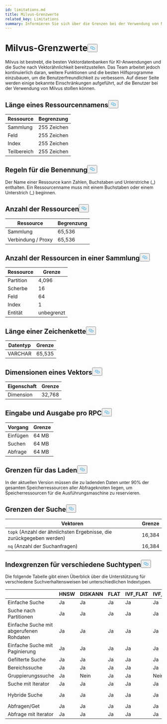 ```yaml
---
id: limitations.md
title: Milvus-Grenzwerte
related_key: Limitations
summary: Informieren Sie sich über die Grenzen bei der Verwendung von Milvus.
---
```

<h1 id="Milvus-Limits" class="common-anchor-header">Milvus-Grenzwerte<button data-href="#Milvus-Limits" class="anchor-icon" translate="no">
      <svg translate="no"
        aria-hidden="true"
        focusable="false"
        height="20"
        version="1.1"
        viewBox="0 0 16 16"
        width="16"
      >
        <path
          fill="#0092E4"
          fill-rule="evenodd"
          d="M4 9h1v1H4c-1.5 0-3-1.69-3-3.5S2.55 3 4 3h4c1.45 0 3 1.69 3 3.5 0 1.41-.91 2.72-2 3.25V8.59c.58-.45 1-1.27 1-2.09C10 5.22 8.98 4 8 4H4c-.98 0-2 1.22-2 2.5S3 9 4 9zm9-3h-1v1h1c1 0 2 1.22 2 2.5S13.98 12 13 12H9c-.98 0-2-1.22-2-2.5 0-.83.42-1.64 1-2.09V6.25c-1.09.53-2 1.84-2 3.25C6 11.31 7.55 13 9 13h4c1.45 0 3-1.69 3-3.5S14.5 6 13 6z"
        ></path>
      </svg>
    </button></h1><p>Milvus ist bestrebt, die besten Vektordatenbanken für KI-Anwendungen und die Suche nach Vektorähnlichkeit bereitzustellen. Das Team arbeitet jedoch kontinuierlich daran, weitere Funktionen und die besten Hilfsprogramme einzubauen, um die Benutzerfreundlichkeit zu verbessern. Auf dieser Seite werden einige bekannte Einschränkungen aufgeführt, auf die Benutzer bei der Verwendung von Milvus stoßen können.</p>
<h2 id="Length-of-a-resource-name" class="common-anchor-header">Länge eines Ressourcennamens<button data-href="#Length-of-a-resource-name" class="anchor-icon" translate="no">
      <svg translate="no"
        aria-hidden="true"
        focusable="false"
        height="20"
        version="1.1"
        viewBox="0 0 16 16"
        width="16"
      >
        <path
          fill="#0092E4"
          fill-rule="evenodd"
          d="M4 9h1v1H4c-1.5 0-3-1.69-3-3.5S2.55 3 4 3h4c1.45 0 3 1.69 3 3.5 0 1.41-.91 2.72-2 3.25V8.59c.58-.45 1-1.27 1-2.09C10 5.22 8.98 4 8 4H4c-.98 0-2 1.22-2 2.5S3 9 4 9zm9-3h-1v1h1c1 0 2 1.22 2 2.5S13.98 12 13 12H9c-.98 0-2-1.22-2-2.5 0-.83.42-1.64 1-2.09V6.25c-1.09.53-2 1.84-2 3.25C6 11.31 7.55 13 9 13h4c1.45 0 3-1.69 3-3.5S14.5 6 13 6z"
        ></path>
      </svg>
    </button></h2><table>
<thead>
<tr><th>Ressource</th><th>Begrenzung</th></tr>
</thead>
<tbody>
<tr><td>Sammlung</td><td>255 Zeichen</td></tr>
<tr><td>Feld</td><td>255 Zeichen</td></tr>
<tr><td>Index</td><td>255 Zeichen</td></tr>
<tr><td>Teilbereich</td><td>255 Zeichen</td></tr>
</tbody>
</table>
<h2 id="Naming-rules" class="common-anchor-header">Regeln für die Benennung<button data-href="#Naming-rules" class="anchor-icon" translate="no">
      <svg translate="no"
        aria-hidden="true"
        focusable="false"
        height="20"
        version="1.1"
        viewBox="0 0 16 16"
        width="16"
      >
        <path
          fill="#0092E4"
          fill-rule="evenodd"
          d="M4 9h1v1H4c-1.5 0-3-1.69-3-3.5S2.55 3 4 3h4c1.45 0 3 1.69 3 3.5 0 1.41-.91 2.72-2 3.25V8.59c.58-.45 1-1.27 1-2.09C10 5.22 8.98 4 8 4H4c-.98 0-2 1.22-2 2.5S3 9 4 9zm9-3h-1v1h1c1 0 2 1.22 2 2.5S13.98 12 13 12H9c-.98 0-2-1.22-2-2.5 0-.83.42-1.64 1-2.09V6.25c-1.09.53-2 1.84-2 3.25C6 11.31 7.55 13 9 13h4c1.45 0 3-1.69 3-3.5S14.5 6 13 6z"
        ></path>
      </svg>
    </button></h2><p>Der Name einer Ressource kann Zahlen, Buchstaben und Unterstriche (_) enthalten. Ein Ressourcenname muss mit einem Buchstaben oder einem Unterstrich (_) beginnen.</p>
<h2 id="Number-of-resources" class="common-anchor-header">Anzahl der Ressourcen<button data-href="#Number-of-resources" class="anchor-icon" translate="no">
      <svg translate="no"
        aria-hidden="true"
        focusable="false"
        height="20"
        version="1.1"
        viewBox="0 0 16 16"
        width="16"
      >
        <path
          fill="#0092E4"
          fill-rule="evenodd"
          d="M4 9h1v1H4c-1.5 0-3-1.69-3-3.5S2.55 3 4 3h4c1.45 0 3 1.69 3 3.5 0 1.41-.91 2.72-2 3.25V8.59c.58-.45 1-1.27 1-2.09C10 5.22 8.98 4 8 4H4c-.98 0-2 1.22-2 2.5S3 9 4 9zm9-3h-1v1h1c1 0 2 1.22 2 2.5S13.98 12 13 12H9c-.98 0-2-1.22-2-2.5 0-.83.42-1.64 1-2.09V6.25c-1.09.53-2 1.84-2 3.25C6 11.31 7.55 13 9 13h4c1.45 0 3-1.69 3-3.5S14.5 6 13 6z"
        ></path>
      </svg>
    </button></h2><table>
<thead>
<tr><th>Ressource</th><th>Begrenzung</th></tr>
</thead>
<tbody>
<tr><td>Sammlung</td><td>65,536</td></tr>
<tr><td>Verbindung / Proxy</td><td>65,536</td></tr>
</tbody>
</table>
<h2 id="Number-of-resources-in-a-collection" class="common-anchor-header">Anzahl der Ressourcen in einer Sammlung<button data-href="#Number-of-resources-in-a-collection" class="anchor-icon" translate="no">
      <svg translate="no"
        aria-hidden="true"
        focusable="false"
        height="20"
        version="1.1"
        viewBox="0 0 16 16"
        width="16"
      >
        <path
          fill="#0092E4"
          fill-rule="evenodd"
          d="M4 9h1v1H4c-1.5 0-3-1.69-3-3.5S2.55 3 4 3h4c1.45 0 3 1.69 3 3.5 0 1.41-.91 2.72-2 3.25V8.59c.58-.45 1-1.27 1-2.09C10 5.22 8.98 4 8 4H4c-.98 0-2 1.22-2 2.5S3 9 4 9zm9-3h-1v1h1c1 0 2 1.22 2 2.5S13.98 12 13 12H9c-.98 0-2-1.22-2-2.5 0-.83.42-1.64 1-2.09V6.25c-1.09.53-2 1.84-2 3.25C6 11.31 7.55 13 9 13h4c1.45 0 3-1.69 3-3.5S14.5 6 13 6z"
        ></path>
      </svg>
    </button></h2><table>
<thead>
<tr><th>Ressource</th><th>Grenze</th></tr>
</thead>
<tbody>
<tr><td>Partition</td><td>4,096</td></tr>
<tr><td>Scherbe</td><td>16</td></tr>
<tr><td>Feld</td><td>64</td></tr>
<tr><td>Index</td><td>1</td></tr>
<tr><td>Entität</td><td>unbegrenzt</td></tr>
</tbody>
</table>
<h2 id="Length-of-a-string" class="common-anchor-header">Länge einer Zeichenkette<button data-href="#Length-of-a-string" class="anchor-icon" translate="no">
      <svg translate="no"
        aria-hidden="true"
        focusable="false"
        height="20"
        version="1.1"
        viewBox="0 0 16 16"
        width="16"
      >
        <path
          fill="#0092E4"
          fill-rule="evenodd"
          d="M4 9h1v1H4c-1.5 0-3-1.69-3-3.5S2.55 3 4 3h4c1.45 0 3 1.69 3 3.5 0 1.41-.91 2.72-2 3.25V8.59c.58-.45 1-1.27 1-2.09C10 5.22 8.98 4 8 4H4c-.98 0-2 1.22-2 2.5S3 9 4 9zm9-3h-1v1h1c1 0 2 1.22 2 2.5S13.98 12 13 12H9c-.98 0-2-1.22-2-2.5 0-.83.42-1.64 1-2.09V6.25c-1.09.53-2 1.84-2 3.25C6 11.31 7.55 13 9 13h4c1.45 0 3-1.69 3-3.5S14.5 6 13 6z"
        ></path>
      </svg>
    </button></h2><table>
<thead>
<tr><th>Datentyp</th><th>Grenze</th></tr>
</thead>
<tbody>
<tr><td>VARCHAR</td><td>65,535</td></tr>
</tbody>
</table>
<h2 id="Dimensions-of-a-vector" class="common-anchor-header">Dimensionen eines Vektors<button data-href="#Dimensions-of-a-vector" class="anchor-icon" translate="no">
      <svg translate="no"
        aria-hidden="true"
        focusable="false"
        height="20"
        version="1.1"
        viewBox="0 0 16 16"
        width="16"
      >
        <path
          fill="#0092E4"
          fill-rule="evenodd"
          d="M4 9h1v1H4c-1.5 0-3-1.69-3-3.5S2.55 3 4 3h4c1.45 0 3 1.69 3 3.5 0 1.41-.91 2.72-2 3.25V8.59c.58-.45 1-1.27 1-2.09C10 5.22 8.98 4 8 4H4c-.98 0-2 1.22-2 2.5S3 9 4 9zm9-3h-1v1h1c1 0 2 1.22 2 2.5S13.98 12 13 12H9c-.98 0-2-1.22-2-2.5 0-.83.42-1.64 1-2.09V6.25c-1.09.53-2 1.84-2 3.25C6 11.31 7.55 13 9 13h4c1.45 0 3-1.69 3-3.5S14.5 6 13 6z"
        ></path>
      </svg>
    </button></h2><table>
<thead>
<tr><th>Eigenschaft</th><th>Grenze</th></tr>
</thead>
<tbody>
<tr><td>Dimension</td><td>32,768</td></tr>
</tbody>
</table>
<h2 id="Input-and-Output-per-RPC" class="common-anchor-header">Eingabe und Ausgabe pro RPC<button data-href="#Input-and-Output-per-RPC" class="anchor-icon" translate="no">
      <svg translate="no"
        aria-hidden="true"
        focusable="false"
        height="20"
        version="1.1"
        viewBox="0 0 16 16"
        width="16"
      >
        <path
          fill="#0092E4"
          fill-rule="evenodd"
          d="M4 9h1v1H4c-1.5 0-3-1.69-3-3.5S2.55 3 4 3h4c1.45 0 3 1.69 3 3.5 0 1.41-.91 2.72-2 3.25V8.59c.58-.45 1-1.27 1-2.09C10 5.22 8.98 4 8 4H4c-.98 0-2 1.22-2 2.5S3 9 4 9zm9-3h-1v1h1c1 0 2 1.22 2 2.5S13.98 12 13 12H9c-.98 0-2-1.22-2-2.5 0-.83.42-1.64 1-2.09V6.25c-1.09.53-2 1.84-2 3.25C6 11.31 7.55 13 9 13h4c1.45 0 3-1.69 3-3.5S14.5 6 13 6z"
        ></path>
      </svg>
    </button></h2><table>
<thead>
<tr><th>Vorgang</th><th>Grenze</th></tr>
</thead>
<tbody>
<tr><td>Einfügen</td><td>64 MB</td></tr>
<tr><td>Suchen</td><td>64 MB</td></tr>
<tr><td>Abfrage</td><td>64 MB</td></tr>
</tbody>
</table>
<h2 id="Load-limits" class="common-anchor-header">Grenzen für das Laden<button data-href="#Load-limits" class="anchor-icon" translate="no">
      <svg translate="no"
        aria-hidden="true"
        focusable="false"
        height="20"
        version="1.1"
        viewBox="0 0 16 16"
        width="16"
      >
        <path
          fill="#0092E4"
          fill-rule="evenodd"
          d="M4 9h1v1H4c-1.5 0-3-1.69-3-3.5S2.55 3 4 3h4c1.45 0 3 1.69 3 3.5 0 1.41-.91 2.72-2 3.25V8.59c.58-.45 1-1.27 1-2.09C10 5.22 8.98 4 8 4H4c-.98 0-2 1.22-2 2.5S3 9 4 9zm9-3h-1v1h1c1 0 2 1.22 2 2.5S13.98 12 13 12H9c-.98 0-2-1.22-2-2.5 0-.83.42-1.64 1-2.09V6.25c-1.09.53-2 1.84-2 3.25C6 11.31 7.55 13 9 13h4c1.45 0 3-1.69 3-3.5S14.5 6 13 6z"
        ></path>
      </svg>
    </button></h2><p>In der aktuellen Version müssen die zu ladenden Daten unter 90% der gesamten Speicherressourcen aller Abfrageknoten liegen, um Speicherressourcen für die Ausführungsmaschine zu reservieren.</p>
<h2 id="Search-limits" class="common-anchor-header">Grenzen der Suche<button data-href="#Search-limits" class="anchor-icon" translate="no">
      <svg translate="no"
        aria-hidden="true"
        focusable="false"
        height="20"
        version="1.1"
        viewBox="0 0 16 16"
        width="16"
      >
        <path
          fill="#0092E4"
          fill-rule="evenodd"
          d="M4 9h1v1H4c-1.5 0-3-1.69-3-3.5S2.55 3 4 3h4c1.45 0 3 1.69 3 3.5 0 1.41-.91 2.72-2 3.25V8.59c.58-.45 1-1.27 1-2.09C10 5.22 8.98 4 8 4H4c-.98 0-2 1.22-2 2.5S3 9 4 9zm9-3h-1v1h1c1 0 2 1.22 2 2.5S13.98 12 13 12H9c-.98 0-2-1.22-2-2.5 0-.83.42-1.64 1-2.09V6.25c-1.09.53-2 1.84-2 3.25C6 11.31 7.55 13 9 13h4c1.45 0 3-1.69 3-3.5S14.5 6 13 6z"
        ></path>
      </svg>
    </button></h2><table>
<thead>
<tr><th>Vektoren</th><th>Grenze</th></tr>
</thead>
<tbody>
<tr><td><code translate="no">topk</code> (Anzahl der ähnlichsten Ergebnisse, die zurückgegeben werden)</td><td>16,384</td></tr>
<tr><td><code translate="no">nq</code> (Anzahl der Suchanfragen)</td><td>16,384</td></tr>
</tbody>
</table>
<h2 id="Index-limits-on-different-search-types" class="common-anchor-header">Indexgrenzen für verschiedene Suchtypen<button data-href="#Index-limits-on-different-search-types" class="anchor-icon" translate="no">
      <svg translate="no"
        aria-hidden="true"
        focusable="false"
        height="20"
        version="1.1"
        viewBox="0 0 16 16"
        width="16"
      >
        <path
          fill="#0092E4"
          fill-rule="evenodd"
          d="M4 9h1v1H4c-1.5 0-3-1.69-3-3.5S2.55 3 4 3h4c1.45 0 3 1.69 3 3.5 0 1.41-.91 2.72-2 3.25V8.59c.58-.45 1-1.27 1-2.09C10 5.22 8.98 4 8 4H4c-.98 0-2 1.22-2 2.5S3 9 4 9zm9-3h-1v1h1c1 0 2 1.22 2 2.5S13.98 12 13 12H9c-.98 0-2-1.22-2-2.5 0-.83.42-1.64 1-2.09V6.25c-1.09.53-2 1.84-2 3.25C6 11.31 7.55 13 9 13h4c1.45 0 3-1.69 3-3.5S14.5 6 13 6z"
        ></path>
      </svg>
    </button></h2><p>Die folgende Tabelle gibt einen Überblick über die Unterstützung für verschiedene Suchverhaltensweisen bei unterschiedlichen Indextypen.</p>
<table>
<thead>
<tr><th></th><th>HNSW</th><th>DISKANN</th><th>FLAT</th><th>IVF_FLAT</th><th>IVF_SQ8</th><th>IVF_PQ</th><th>SCANN</th><th>GPU_IFV_FLAT</th><th>GPU_IVF_PQ</th><th>GPU_CAGRA</th><th>GPU_BRUTE_FORCE</th><th>SPÄRLICHER_INVERTIERTER_INDEX</th><th>SPARSE_WAND</th><th>BIN_FLAT</th><th>BIN_IVF_FLAT</th></tr>
</thead>
<tbody>
<tr><td>Einfache Suche</td><td>Ja</td><td>Ja</td><td>Ja</td><td>Ja</td><td>Ja</td><td>Ja</td><td>Ja</td><td>Ja</td><td>Ja</td><td>Ja</td><td>Ja</td><td>Ja</td><td>Ja</td><td>Ja</td><td>Ja</td></tr>
<tr><td>Suche nach Partitionen</td><td>Ja</td><td>Ja</td><td>Ja</td><td>Ja</td><td>Ja</td><td>Ja</td><td>Ja</td><td>Ja</td><td>Ja</td><td>Ja</td><td>Ja</td><td>Ja</td><td>Ja</td><td>Ja</td><td>Ja</td></tr>
<tr><td>Einfache Suche mit abgerufenen Rohdaten</td><td>Ja</td><td>Ja</td><td>Ja</td><td>Ja</td><td>Ja</td><td>Ja</td><td>Ja</td><td>Ja</td><td>Ja</td><td>Ja</td><td>Ja</td><td>Ja</td><td>Ja</td><td>Ja</td><td>Ja</td></tr>
<tr><td>Einfache Suche mit Paginierung</td><td>Ja</td><td>Ja</td><td>Ja</td><td>Ja</td><td>Ja</td><td>Ja</td><td>Ja</td><td>Ja</td><td>Ja</td><td>Ja</td><td>Ja</td><td>Ja</td><td>Ja</td><td>Ja</td><td>Ja</td></tr>
<tr><td>Gefilterte Suche</td><td>Ja</td><td>Ja</td><td>Ja</td><td>Ja</td><td>Ja</td><td>Ja</td><td>Ja</td><td>Ja</td><td>Ja</td><td>Ja</td><td>Ja</td><td>Ja</td><td>Ja</td><td>Ja</td><td>Ja</td></tr>
<tr><td>Bereichssuche</td><td>Ja</td><td>Ja</td><td>Ja</td><td>Ja</td><td>Ja</td><td>Ja</td><td>Ja</td><td>Nein</td><td>Nein</td><td>Nein</td><td>Nein</td><td>Nein</td><td>Nein</td><td>Ja</td><td>Ja</td></tr>
<tr><td>Gruppierungssuche</td><td>Ja</td><td>Nein</td><td>Ja</td><td>Ja</td><td>Nein</td><td>Nein</td><td>Nein</td><td>Nein</td><td>Nein</td><td>Nein</td><td>Nein</td><td>Nein</td><td>Nein</td><td>Nein</td><td>Nein</td></tr>
<tr><td>Suche mit Iterator</td><td>Ja</td><td>Ja</td><td>Ja</td><td>Ja</td><td>Ja</td><td>Ja</td><td>Ja</td><td>Nein</td><td>Nein</td><td>Nein</td><td>Nein</td><td>Nein</td><td>Nein</td><td>Nein</td><td>Nein</td></tr>
<tr><td>Hybride Suche</td><td>Ja</td><td>Ja</td><td>Ja</td><td>Ja</td><td>Ja</td><td>Ja</td><td>Ja</td><td>Ja</td><td>Ja</td><td>Ja</td><td>Ja</td><td>Ja(Nur RRFRanker)</td><td>Ja(Nur RRFRanker)</td><td>Ja</td><td>Ja</td></tr>
<tr><td>Abfragen/Get</td><td>Ja</td><td>Ja</td><td>Ja</td><td>Ja</td><td>Ja</td><td>Ja</td><td>Ja</td><td>Ja</td><td>Ja</td><td>Ja</td><td>Ja</td><td>Ja</td><td>Ja</td><td>Ja</td><td>Ja</td></tr>
<tr><td>Abfrage mit Iterator</td><td>Ja</td><td>Ja</td><td>Ja</td><td>Ja</td><td>Ja</td><td>Ja</td><td>Ja</td><td>Nein</td><td>Nein</td><td>Nein</td><td>Nein</td><td>Ja</td><td>Ja</td><td>Ja</td><td>Ja</td></tr>
</tbody>
</table>
